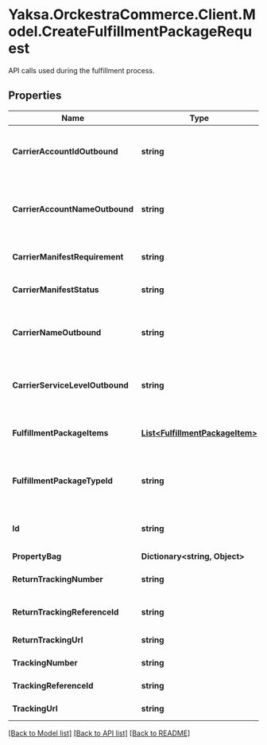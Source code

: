 # Yaksa.OrckestraCommerce.Client.Model.CreateFulfillmentPackageRequest
API calls used during the fulfillment process.

## Properties

Name | Type | Description | Notes
------------ | ------------- | ------------- | -------------
**CarrierAccountIdOutbound** | **string** | The carrier account id used for the package for outbound. | [optional] 
**CarrierAccountNameOutbound** | **string** | The carrier account name used for the package for outbound. | [optional] 
**CarrierManifestRequirement** | **string** | The carrier manifest requirement. | [optional] 
**CarrierManifestStatus** | **string** | The carrier manifest status. | [optional] 
**CarrierNameOutbound** | **string** | The carrier name used for the package for outbound. | [optional] 
**CarrierServiceLevelOutbound** | **string** | The carrier service level used for the package for outbound. | [optional] 
**FulfillmentPackageItems** | [**List&lt;FulfillmentPackageItem&gt;**](FulfillmentPackageItem.md) | The fulfillment package items. | [optional] 
**FulfillmentPackageTypeId** | **string** | The fulfillment package type identifier. | [optional] 
**Id** | **string** | The fulfillment package identifier. | [optional] 
**PropertyBag** | **Dictionary&lt;string, Object&gt;** |  | [optional] 
**ReturnTrackingNumber** | **string** | The return tracking number. | [optional] 
**ReturnTrackingReferenceId** | **string** | The return tracking reference id. | [optional] 
**ReturnTrackingUrl** | **string** | The return tracking url. | [optional] 
**TrackingNumber** | **string** | The tracking number. | [optional] 
**TrackingReferenceId** | **string** | The tracking reference id. | [optional] 
**TrackingUrl** | **string** | The tracking url. | [optional] 

[[Back to Model list]](../README.md#documentation-for-models) [[Back to API list]](../README.md#documentation-for-api-endpoints) [[Back to README]](../README.md)

